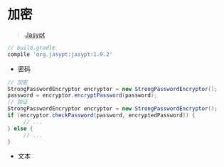 # 加密

> [Jasypt](http://www.jasypt.org/)

```gradle
// build.gradle
compile 'org.jasypt:jasypt:1.9.2'
```
- 密码

```java
// 加密
StrongPasswordEncryptor encryptor = new StrongPasswordEncryptor();
password = encryptor.encryptPassword(password);
// 验证
StrongPasswordEncryptor encryptor = new StrongPasswordEncryptor();
if (encryptor.checkPassword(password, encryptedPassword)) {
     // ...
} else {
     // ...
}
```
- 文本